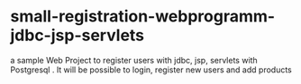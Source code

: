 # small-registration-webprogramm-jdbc-jsp-servlets

a sample Web Project to register users with jdbc, jsp, servlets with Postgresql . 
It will be possible to login, register new users and add products 
